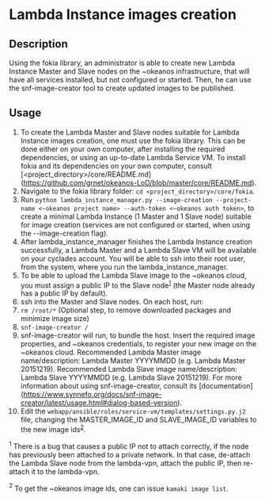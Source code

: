 # Lambda Instance images creation

## Description

Using the fokia library, an administrator is able to create new Lambda Instance Master and Slave nodes on the ~okeanos infrastructure, that will have all services installed, but not configured or started. Then, he can use the snf-image-creator tool to create updated images to be published.

## Usage

1. To create the Lambda Master and Slave nodes suitable for Lambda Instance images creation, one must use the fokia library. This can be done either on your own computer, after installing the required dependencies, or using an up-to-date Lambda Service VM. To install fokia and its dependencies on your own computer, consult [\<project_directory\>/core/README.md] (https://github.com/grnet/okeanos-LoD/blob/master/core/README.md).
2. Navigate to the fokia library folder: `cd <project_directory>/core/fokia`.
3. Run `python lambda_instance_manager.py --image-creation --project-name <~okeanos project name> --auth-token <~okeanos auth token>`, to create a minimal Lambda Instance (1 Master and 1 Slave node) suitable for image creation (services are not configured or started, when using the --image-creation flag).
4. After lambda_instance_manager finishes the Lambda Instance creation successfully, a Lambda Master and a Lambda Slave VM will be available on your cyclades account. You will be able to ssh  into their root user, from the system, where you run the lambda_instance_manager.
5. To be able to upload the Lambda Slave image to the ~okeanos cloud, you must assign a public IP to the Slave node<sup>[1](#footnote1)</sup> (the Master node already has a public IP by default).
6. ssh into the Master and Slave nodes. On each host, run:
  1. `rm /root/*` (Optional step, to remove downloaded packages and minimize image size)
  2. `snf-image-creator /`
7. snf-image-creator will run, to bundle the host. Insert the required image properties, and ~okeanos credentials, to register your new image on the ~okeanos cloud. Recommended Lambda Master image name/description: Lambda Master YYYYMMDD (e.g. Lambda Master 20151219). Recommended Lambda Slave image name/description: Lambda Slave YYYYMMDD (e.g. Lambda Slave 20151219). For more information about using snf-image-creator, consult its [documentation] (https://www.synnefo.org/docs/snf-image-creator/latest/usage.html#dialog-based-version).
8. Edit the `webapp/ansible/roles/service-vm/templates/settings.py.j2` file, changing the MASTER_IMAGE_ID and SLAVE_IMAGE_ID variables to the new image ids<sup>[2](#footnote2)</sup>.

<a name="footnote1"><sup>1</sup></a> There is a bug that causes a public IP not to attach correctly, if the node has previously been attached to a private network. In that case, de-attach the Lambda Slave node from the lambda-vpn, attach the public IP, then re-attach it to the lambda-vpn.

<a name="footnote2"><sup>2</sup></a> To get the ~okeanos image ids, one can issue `kamaki image list`.
